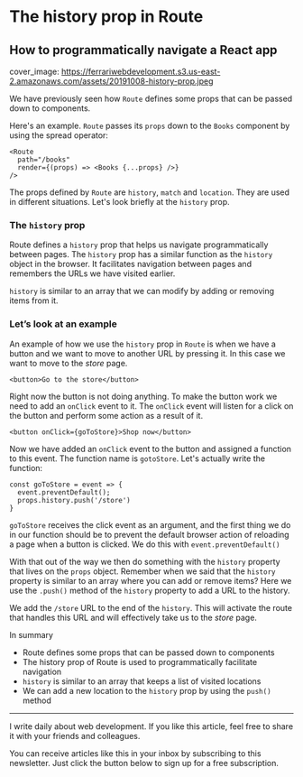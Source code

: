 # The history prop in Route
## How to programmatically navigate a React app

cover_image: https://ferrariwebdevelopment.s3.us-east-2.amazonaws.com/assets/20191008-history-prop.jpeg

We have previously seen how `Route` defines some props that can be passed down to components.

Here's an example.
`Route` passes its `props` down to the `Books` component by using the spread operator:

```
<Route
  path="/books"
  render={(props) => <Books {...props} />}
/>
```

The props defined by `Route` are `history`, `match` and `location`. They are used in different situations. Let's look briefly at the `history` prop.

### The `history` prop

Route defines a `history` prop that helps us navigate programmatically between pages.
The `history` prop has a similar function as the `history` object in the browser. It facilitates navigation between pages and remembers the URLs we have visited earlier.

`history` is similar to an array that we can modify by adding or removing items from it.

### Let’s look at an example

An example of how we use the `history` prop in `Route` is when we have a button and we want to move to another URL by pressing it. In this case we want to move to the *store* page.

```
<button>Go to the store</button>
```

Right now the button is not doing anything. To make the button work we need to add an `onClick` event to it. The `onClick` event will listen for a click on the button and perform some action as a result of it.

```
<button onClick={goToStore}>Shop now</button>
```

Now we have added an `onClick` event to the button and assigned a function to this event. The function name is `gotoStore`.
Let's actually write the function:

```
const goToStore = event => {
  event.preventDefault();
  props.history.push('/store')
}
```

`goToStore` receives the click event as an argument, and the first thing we do in our function should be to prevent the default browser action of reloading a page when a button is clicked. We do this with `event.preventDefault()`

With that out of the way we then do something with the `history` property that lives on the `props` object.
Remember when we said that the `history` property is similar to an array where you can add or remove items? Here we use the `.push()` method of the `history` property to add a URL to the history.

We add the `/store` URL to the end of the `history`. This will activate the route that handles this URL and will effectively take us to the *store* page.

In summary

- Route defines some props that can be passed down to components
- The history prop of Route is used to programmatically facilitate navigation
- `history` is similar to an array that keeps a list of visited locations
- We can add a new location to the `history` prop by using the `push()` method


---

I write daily about web development. If you like this article, feel free to share it with your friends and colleagues.

You can receive articles like this in your inbox by subscribing to this newsletter. Just click the button below to sign up for a free subscription.
